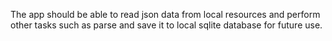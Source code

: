 The app should be able to read json data from local resources and perform
other tasks such as parse and save it to local sqlite database for future use.

